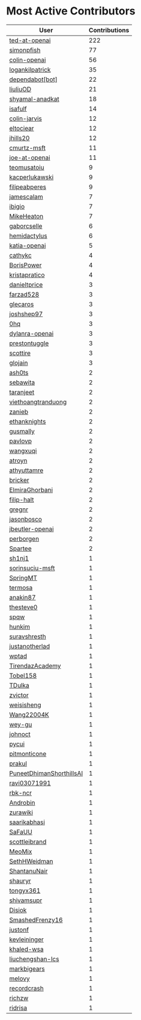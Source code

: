 # Most Active Contributors

| User | Contributions |
| ---- | -------------- |
| [ted-at-openai](https://github.com/ted-at-openai) | 222 |
| [simonpfish](https://github.com/simonpfish) | 77 |
| [colin-openai](https://github.com/colin-openai) | 56 |
| [logankilpatrick](https://github.com/logankilpatrick) | 35 |
| [dependabot[bot]](https://github.com/dependabot[bot]) | 22 |
| [liuliuOD](https://github.com/liuliuOD) | 21 |
| [shyamal-anadkat](https://github.com/shyamal-anadkat) | 18 |
| [isafulf](https://github.com/isafulf) | 14 |
| [colin-jarvis](https://github.com/colin-jarvis) | 12 |
| [eltociear](https://github.com/eltociear) | 12 |
| [jhills20](https://github.com/jhills20) | 12 |
| [cmurtz-msft](https://github.com/cmurtz-msft) | 11 |
| [joe-at-openai](https://github.com/joe-at-openai) | 11 |
| [teomusatoiu](https://github.com/teomusatoiu) | 9 |
| [kacperlukawski](https://github.com/kacperlukawski) | 9 |
| [filipeabperes](https://github.com/filipeabperes) | 9 |
| [jamescalam](https://github.com/jamescalam) | 7 |
| [ibigio](https://github.com/ibigio) | 7 |
| [MikeHeaton](https://github.com/MikeHeaton) | 7 |
| [gaborcselle](https://github.com/gaborcselle) | 6 |
| [hemidactylus](https://github.com/hemidactylus) | 6 |
| [katia-openai](https://github.com/katia-openai) | 5 |
| [cathykc](https://github.com/cathykc) | 4 |
| [BorisPower](https://github.com/BorisPower) | 4 |
| [kristapratico](https://github.com/kristapratico) | 4 |
| [danieltprice](https://github.com/danieltprice) | 3 |
| [farzad528](https://github.com/farzad528) | 3 |
| [glecaros](https://github.com/glecaros) | 3 |
| [joshshep97](https://github.com/joshshep97) | 3 |
| [0hq](https://github.com/0hq) | 3 |
| [dylanra-openai](https://github.com/dylanra-openai) | 3 |
| [prestontuggle](https://github.com/prestontuggle) | 3 |
| [scottire](https://github.com/scottire) | 3 |
| [glojain](https://github.com/glojain) | 3 |
| [ash0ts](https://github.com/ash0ts) | 2 |
| [sebawita](https://github.com/sebawita) | 2 |
| [taranjeet](https://github.com/taranjeet) | 2 |
| [viethoangtranduong](https://github.com/viethoangtranduong) | 2 |
| [zanieb](https://github.com/zanieb) | 2 |
| [ethanknights](https://github.com/ethanknights) | 2 |
| [gusmally](https://github.com/gusmally) | 2 |
| [pavlovp](https://github.com/pavlovp) | 2 |
| [wangxuqi](https://github.com/wangxuqi) | 2 |
| [atroyn](https://github.com/atroyn) | 2 |
| [athyuttamre](https://github.com/athyuttamre) | 2 |
| [bricker](https://github.com/bricker) | 2 |
| [ElmiraGhorbani](https://github.com/ElmiraGhorbani) | 2 |
| [filip-halt](https://github.com/filip-halt) | 2 |
| [gregnr](https://github.com/gregnr) | 2 |
| [jasonbosco](https://github.com/jasonbosco) | 2 |
| [jbeutler-openai](https://github.com/jbeutler-openai) | 2 |
| [perborgen](https://github.com/perborgen) | 2 |
| [Spartee](https://github.com/Spartee) | 2 |
| [sh1nj1](https://github.com/sh1nj1) | 1 |
| [sorinsuciu-msft](https://github.com/sorinsuciu-msft) | 1 |
| [SpringMT](https://github.com/SpringMT) | 1 |
| [termosa](https://github.com/termosa) | 1 |
| [anakin87](https://github.com/anakin87) | 1 |
| [thesteve0](https://github.com/thesteve0) | 1 |
| [spqw](https://github.com/spqw) | 1 |
| [hunkim](https://github.com/hunkim) | 1 |
| [suravshresth](https://github.com/suravshresth) | 1 |
| [justanotherlad](https://github.com/justanotherlad) | 1 |
| [wptad](https://github.com/wptad) | 1 |
| [TirendazAcademy](https://github.com/TirendazAcademy) | 1 |
| [Tobel158](https://github.com/Tobel158) | 1 |
| [TDulka](https://github.com/TDulka) | 1 |
| [zvictor](https://github.com/zvictor) | 1 |
| [weisisheng](https://github.com/weisisheng) | 1 |
| [Wang22004K](https://github.com/Wang22004K) | 1 |
| [wey-gu](https://github.com/wey-gu) | 1 |
| [johnoct](https://github.com/johnoct) | 1 |
| [pycui](https://github.com/pycui) | 1 |
| [pitmonticone](https://github.com/pitmonticone) | 1 |
| [prakul](https://github.com/prakul) | 1 |
| [PuneetDhimanShorthillsAI](https://github.com/PuneetDhimanShorthillsAI) | 1 |
| [ravi03071991](https://github.com/ravi03071991) | 1 |
| [rbk-ncr](https://github.com/rbk-ncr) | 1 |
| [Androbin](https://github.com/Androbin) | 1 |
| [zurawiki](https://github.com/zurawiki) | 1 |
| [saarikabhasi](https://github.com/saarikabhasi) | 1 |
| [SaFaUU](https://github.com/SaFaUU) | 1 |
| [scottleibrand](https://github.com/scottleibrand) | 1 |
| [MeoMix](https://github.com/MeoMix) | 1 |
| [SethHWeidman](https://github.com/SethHWeidman) | 1 |
| [ShantanuNair](https://github.com/ShantanuNair) | 1 |
| [shauryr](https://github.com/shauryr) | 1 |
| [tongyx361](https://github.com/tongyx361) | 1 |
| [shivamsupr](https://github.com/shivamsupr) | 1 |
| [Disiok](https://github.com/Disiok) | 1 |
| [SmashedFrenzy16](https://github.com/SmashedFrenzy16) | 1 |
| [justonf](https://github.com/justonf) | 1 |
| [kevleininger](https://github.com/kevleininger) | 1 |
| [khaled-wsa](https://github.com/khaled-wsa) | 1 |
| [liuchengshan-lcs](https://github.com/liuchengshan-lcs) | 1 |
| [markbigears](https://github.com/markbigears) | 1 |
| [melovy](https://github.com/melovy) | 1 |
| [recordcrash](https://github.com/recordcrash) | 1 |
| [richzw](https://github.com/richzw) | 1 |
| [ridrisa](https://github.com/ridrisa) | 1 |
